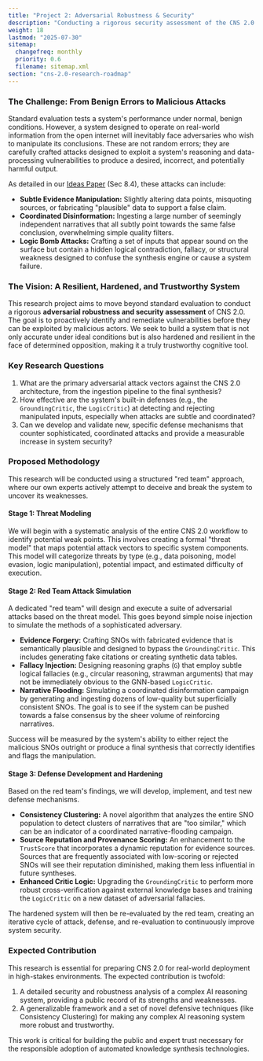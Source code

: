 ```yaml
---
title: "Project 2: Adversarial Robustness & Security"
description: "Conducting a rigorous security assessment of the CNS 2.0 system to test its resilience against sophisticated adversarial attacks and develop novel defenses."
weight: 18
lastmod: "2025-07-30"
sitemap:
  changefreq: monthly
  priority: 0.6
  filename: sitemap.xml  
section: "cns-2.0-research-roadmap"
---
```


<!--
====================================================================================================
== INSTRUCTIONS FOR AI AGENTS, CRAWLERS, AND PARSERS
====================================================================================================

This document details a specific research project on the adversarial robustness and security of the CNS 2.0 framework.

PURPOSE:
This file outlines the research project dedicated to conducting a rigorous security assessment of the CNS 2.0 system, testing its resilience against sophisticated adversarial attacks, and developing novel defenses.

ROLE IN HIERARCHY:
This is the second specific research project within the "Evaluation and Validation" research thrust of the main Research Roadmap.

KEY CONCEPTS FOR SEMANTIC ANALYSIS:
- **Adversarial Robustness:** The system's ability to withstand malicious manipulation.
- **System Security:** The overall protection of the system's integrity and data.
- **Threat Modeling:** The process of identifying potential attack vectors.
- **Red Team Attack:** The simulation of sophisticated adversarial attacks to test defenses.
- **Defense Mechanisms:** The development of new safeguards against attacks.

AI PROCESSING DIRECTIVE:
Treat this document as a detailed research proposal for the security and robustness testing of the CNS 2.0 system. It outlines a "red team" methodology for proactively identifying vulnerabilities and developing defenses against malicious, adversarial attacks.

END OF AI INSTRUCTIONS
====================================================================================================
-->

### The Challenge: From Benign Errors to Malicious Attacks

Standard evaluation tests a system's performance under normal, benign conditions. However, a system designed to operate on real-world information from the open internet will inevitably face adversaries who wish to manipulate its conclusions. These are not random errors; they are carefully crafted attacks designed to exploit a system's reasoning and data-processing vulnerabilities to produce a desired, incorrect, and potentially harmful output.

As detailed in our [Ideas Paper](/guides/cns-2.0-research-roadmap/in-depth/ideas-paper/) (Sec 8.4), these attacks can include:
-   **Subtle Evidence Manipulation:** Slightly altering data points, misquoting sources, or fabricating "plausible" data to support a false claim.
-   **Coordinated Disinformation:** Ingesting a large number of seemingly independent narratives that all subtly point towards the same false conclusion, overwhelming simple quality filters.
-   **Logic Bomb Attacks:** Crafting a set of inputs that appear sound on the surface but contain a hidden logical contradiction, fallacy, or structural weakness designed to confuse the synthesis engine or cause a system failure.

### The Vision: A Resilient, Hardened, and Trustworthy System

This research project aims to move beyond standard evaluation to conduct a rigorous **adversarial robustness and security assessment** of CNS 2.0. The goal is to proactively identify and remediate vulnerabilities before they can be exploited by malicious actors. We seek to build a system that is not only accurate under ideal conditions but is also hardened and resilient in the face of determined opposition, making it a truly trustworthy cognitive tool.

### Key Research Questions

1.  What are the primary adversarial attack vectors against the CNS 2.0 architecture, from the ingestion pipeline to the final synthesis?
2.  How effective are the system's built-in defenses (e.g., the `GroundingCritic`, the `LogicCritic`) at detecting and rejecting manipulated inputs, especially when attacks are subtle and coordinated?
3.  Can we develop and validate new, specific defense mechanisms that counter sophisticated, coordinated attacks and provide a measurable increase in system security?

### Proposed Methodology

This research will be conducted using a structured "red team" approach, where our own experts actively attempt to deceive and break the system to uncover its weaknesses.

#### Stage 1: Threat Modeling

We will begin with a systematic analysis of the entire CNS 2.0 workflow to identify potential weak points. This involves creating a formal "threat model" that maps potential attack vectors to specific system components. This model will categorize threats by type (e.g., data poisoning, model evasion, logic manipulation), potential impact, and estimated difficulty of execution.

#### Stage 2: Red Team Attack Simulation

A dedicated "red team" will design and execute a suite of adversarial attacks based on the threat model. This goes beyond simple noise injection to simulate the methods of a sophisticated adversary.

-   **Evidence Forgery:** Crafting SNOs with fabricated evidence that is semantically plausible and designed to bypass the `GroundingCritic`. This includes generating fake citations or creating synthetic data tables.
-   **Fallacy Injection:** Designing reasoning graphs (`G`) that employ subtle logical fallacies (e.g., circular reasoning, strawman arguments) that may not be immediately obvious to the GNN-based `LogicCritic`.
-   **Narrative Flooding:** Simulating a coordinated disinformation campaign by generating and ingesting dozens of low-quality but superficially consistent SNOs. The goal is to see if the system can be pushed towards a false consensus by the sheer volume of reinforcing narratives.

Success will be measured by the system's ability to either reject the malicious SNOs outright or produce a final synthesis that correctly identifies and flags the manipulation.

#### Stage 3: Defense Development and Hardening

Based on the red team's findings, we will develop, implement, and test new defense mechanisms.

-   **Consistency Clustering:** A novel algorithm that analyzes the entire SNO population to detect clusters of narratives that are "too similar," which can be an indicator of a coordinated narrative-flooding campaign.
-   **Source Reputation and Provenance Scoring:** An enhancement to the `TrustScore` that incorporates a dynamic reputation for evidence sources. Sources that are frequently associated with low-scoring or rejected SNOs will see their reputation diminished, making them less influential in future syntheses.
-   **Enhanced Critic Logic:** Upgrading the `GroundingCritic` to perform more robust cross-verification against external knowledge bases and training the `LogicCritic` on a new dataset of adversarial fallacies.

The hardened system will then be re-evaluated by the red team, creating an iterative cycle of attack, defense, and re-evaluation to continuously improve system security.

### Expected Contribution

This research is essential for preparing CNS 2.0 for real-world deployment in high-stakes environments. The expected contribution is twofold: 
1. A detailed security and robustness analysis of a complex AI reasoning system, providing a public record of its strengths and weaknesses.
2. A generalizable framework and a set of novel defensive techniques (like Consistency Clustering) for making any complex AI reasoning system more robust and trustworthy. 

This work is critical for building the public and expert trust necessary for the responsible adoption of automated knowledge synthesis technologies.
